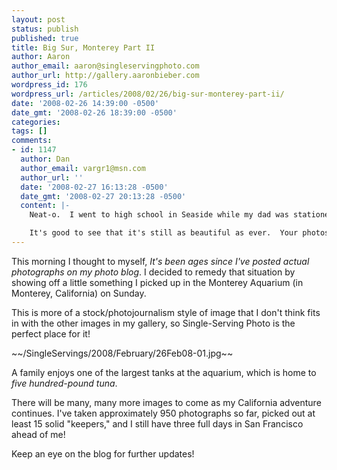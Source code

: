 ```yaml
---
layout: post
status: publish
published: true
title: Big Sur, Monterey Part II
author: Aaron
author_email: aaron@singleservingphoto.com
author_url: http://gallery.aaronbieber.com
wordpress_id: 176
wordpress_url: /articles/2008/02/26/big-sur-monterey-part-ii/
date: '2008-02-26 14:39:00 -0500'
date_gmt: '2008-02-26 18:39:00 -0500'
categories:
tags: []
comments:
- id: 1147
  author: Dan
  author_email: vargr1@msn.com
  author_url: ''
  date: '2008-02-27 16:13:28 -0500'
  date_gmt: '2008-02-27 20:13:28 -0500'
  content: |-
    Neat-o.  I went to high school in Seaside while my dad was stationed at Fort Ord.  Unfortunately, that was before I got into photography, and what few photos I have of Monterey are from a 35mmP&amp;S.  (I did get to see them film part of Star Trek IV at the aquarium.)

    It's good to see that it's still as beautiful as ever.  Your photos are wonderful.
---
```

This morning I thought to myself, _It's been ages since I've posted
actual *photographs* on my *photo blog*_. I decided to remedy that
situation by showing off a little something I picked up in the Monterey
Aquarium (in Monterey, California) on Sunday.

This is more of a stock/photojournalism style of image that I don't
think fits in with the other images in my gallery, so Single-Serving
Photo is the perfect place for it!

\~\~/SingleServings/2008/February/26Feb08-01.jpg\~\~

A family enjoys one of the largest tanks at the aquarium, which is home
to _five hundred-pound tuna_.

There will be many, many more images to come as my California adventure
continues. I've taken approximately 950 photographs so far, picked out
at least 15 solid "keepers," and I still have three full days in San
Francisco ahead of me!

Keep an eye on the blog for further updates!
